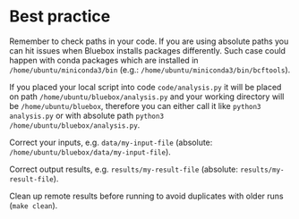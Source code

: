 # Best practice

Remember to check paths in your code. If you are using absolute paths you can hit issues when Bluebox
installs packages differently. Such case could happen with conda packages which are installed in `/home/ubuntu/miniconda3/bin`
(e.g.: `/home/ubuntu/miniconda3/bin/bcftools`).

If you placed your local script into code `code/analysis.py` it will be placed on path `/home/ubuntu/bluebox/analysis.py`
and your working directory will be `/home/ubuntu/bluebox`, therefore you can either call it like `python3 analysis.py`
or with absolute path `python3 /home/ubuntu/bluebox/analysis.py`.

Correct your inputs, e.g. `data/my-input-file` (absolute: `/home/ubuntu/bluebox/data/my-input-file`).

Correct output results, e.g. `results/my-result-file` (absolute: `results/my-result-file`).

Clean up remote results before running to avoid duplicates with older runs (`make clean`).
